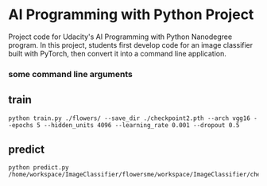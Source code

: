 # AI Programming with Python Project

Project code for Udacity's AI Programming with Python Nanodegree program. In this project, students first develop code for an image classifier built with PyTorch, then convert it into a command line application.

### some command line arguments
## train
```
python train.py ./flowers/ --save_dir ./checkpoint2.pth --arch vgg16 --epochs 5 --hidden_units 4096 --learning_rate 0.001 --dropout 0.5
```

## predict
```
python predict.py /home/workspace/ImageClassifier/flowersme/workspace/ImageClassifier/checkpoint2.pth 
```